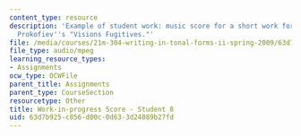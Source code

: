```yaml
---
content_type: resource
description: 'Example of student work: music score for a short work for piano imitating
  Prokofiev''s "Visions Fugitives."'
file: /media/courses/21m-304-writing-in-tonal-forms-ii-spring-2009/63d7b925c856d00c0d633d24089b27fd_fugitives8.mp3
file_type: audio/mpeg
learning_resource_types:
- Assignments
ocw_type: OCWFile
parent_title: Assignments
parent_type: CourseSection
resourcetype: Other
title: Work-in-progress Score - Student 8
uid: 63d7b925-c856-d00c-0d63-3d24089b27fd
---
```


